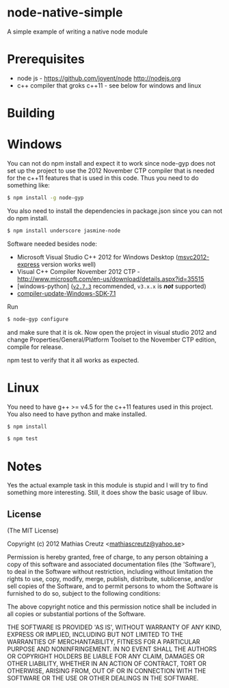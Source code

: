 node-native-simple
==================

A simple example of writing a native node module

Prerequisites
=============
* node js - https://github.com/joyent/node http://nodejs.org
* c++ compiler that groks c++11 - see below for windows and linux

Building
========
# Windows

You can not do npm install and expect it to work since node-gyp does not set up the project to use the 2012 November CTP compiler
that is needed for the c++11 features that is used in this code.
Thus you need to do something like:
``` bash
$ npm install -g node-gyp
```

You also need to install the dependencies in package.json since you can not do npm install.
``` bash
$ npm install underscore jasmine-node
```

Software needed besides node:
* Microsoft Visual Studio C++ 2012 for Windows Desktop ([msvc2012-express] version works well) 
* Visual C++ Compiler November 2012 CTP - http://www.microsoft.com/en-us/download/details.aspx?id=35515
* [windows-python] ([`v2.7.3`][windows-python-v2.7.3] recommended, `v3.x.x` is __*not*__ supported)
* [compiler-update-Windows-SDK-7.1]

Run 
``` bash
$ node-gyp configure
```

and make sure that it is ok.
Now open the project in visual studio 2012 and change Properties/General/Platform Toolset to the November CTP edition, compile for release.

npm test to verify that it all works as expected.

# Linux
You need to have g++ >= v4.5 for the c++11 features used in this project.
You also need to have python and make installed.

``` bash
$ npm install 
```

``` bash
$ npm test 
```

Notes
=====
Yes the actual example task in this module is stupid and I will try to find something more interesting. Still, it does show the basic usage of libuv.

License
-------

(The MIT License)

Copyright (c) 2012 Mathias Creutz &lt;mathiascreutz@yahoo.se&gt;

Permission is hereby granted, free of charge, to any person obtaining
a copy of this software and associated documentation files (the
'Software'), to deal in the Software without restriction, including
without limitation the rights to use, copy, modify, merge, publish,
distribute, sublicense, and/or sell copies of the Software, and to
permit persons to whom the Software is furnished to do so, subject to
the following conditions:

The above copyright notice and this permission notice shall be
included in all copies or substantial portions of the Software.

THE SOFTWARE IS PROVIDED 'AS IS', WITHOUT WARRANTY OF ANY KIND,
EXPRESS OR IMPLIED, INCLUDING BUT NOT LIMITED TO THE WARRANTIES OF
MERCHANTABILITY, FITNESS FOR A PARTICULAR PURPOSE AND NONINFRINGEMENT.
IN NO EVENT SHALL THE AUTHORS OR COPYRIGHT HOLDERS BE LIABLE FOR ANY
CLAIM, DAMAGES OR OTHER LIABILITY, WHETHER IN AN ACTION OF CONTRACT,
TORT OR OTHERWISE, ARISING FROM, OUT OF OR IN CONNECTION WITH THE
SOFTWARE OR THE USE OR OTHER DEALINGS IN THE SOFTWARE.

[windows-python-v2.7.3]: http://www.python.org/download/releases/2.7.3#download
[msvc2012-express]: http://www.microsoft.com/en-us/download/details.aspx?id=34673
[win7sdk]: http://www.microsoft.com/en-us/download/details.aspx?id=8279
[compiler-update-Windows-SDK-7.1]: http://www.microsoft.com/en-us/download/details.aspx?id=4422
